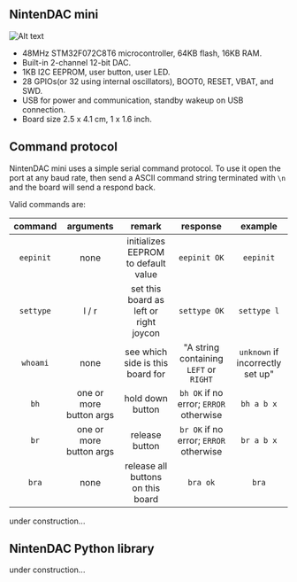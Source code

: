 ## NintenDAC mini

![Alt text](http://i.imgur.com/f3qcFR7.jpg)

* 48MHz STM32F072C8T6 microcontroller, 64KB flash, 16KB RAM.
* Built-in 2-channel 12-bit DAC.
* 1KB I2C EEPROM, user button, user LED.
* 28 GPIOs(or 32 using internal oscillators), BOOT0, RESET, VBAT, and SWD.
* USB for power and communication, standby wakeup on USB connection.
* Board size 2.5 x 4.1 cm, 1 x 1.6 inch.

## Command protocol

NintenDAC mini uses a simple serial command protocol. To use it open the port at any baud rate, then send a ASCII command string terminated with `\n` and the board will send a respond back.

Valid commands are:

**command**|**arguments**|**remark**|**response**|**example**
:-----:|:-----:|:-----:|:-----:|:-----:
`eepinit`|none|initializes EEPROM to default value|`eepinit OK`|`eepinit`
`settype`|l / r|set this board as left or right joycon|`settype OK`|`settype l`
`whoami`|none|see which side is this board for|"A string containing `LEFT` or `RIGHT`| `unknown` if incorrectly set up"
`bh`|one or more button args|hold down button|`bh OK` if no error; `ERROR`  otherwise|`bh a b x`
`br`|one or more button args|release button|`br OK` if no error; `ERROR` otherwise|`br a b x`
`bra`|none|release all buttons on this board|`bra ok`|`bra`
under construction...

## NintenDAC Python library

under construction...
